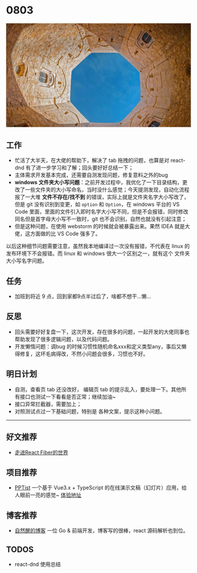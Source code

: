 
# 0803

![](./bg-imgs/0803.jpg)

## 工作

- 忙活了大半天，在大佬的帮助下，解决了 tab 拖拽的问题，也算是对 react-dnd 有了进一步学习和了解；回头要好好总结一下；
- 主体需求开发基本完成，还需要自测发现问题，修复意料之外的bug
- **windows 文件夹大小写问题**：之前开发过程中，我优化了一下目录结构，更改了一些文件夹的大小写命名，当时没什么感觉；今天提测发现，自动化流程报了一大堆 **文件不存在/找不到** 的错误，实际上就是文件夹名字大小写改了，但是 git 没有识别到变更，如 `option` 和 `Option`，在 windows 平台的 VS Code 里面，里面的文件引入即时名字大小写不同，但是不会报错，同时修改同名但是首字母大小写不一致时，git 也不会识别，自然也就没有引起注意；
- 但是这种问题，在使用 webstorm 的时候就会被暴露出来。果然 IDEA 就是大佬，这方面做的比 VS Code 强多了。

以后这种细节问题需要注意，虽然我本地编译过一次没有报错，不代表在 linux 的发布环境下不会报错。而 linux 和 windows 很大一个区别之一，就有这个 文件夹 大小写名字问题。

## 任务

- 加班到将近 9 点，回到家都9点半过后了，啥都不想干...懒...

## 反思

- 回头需要好好复盘一下，这次开发，存在很多的问题，一起开发的大佬同事也帮助发现了很多逻辑问题，以及代码问题。
- 开发懒惰问题：调bug 的时候习惯性随机命名xxx和定义类型any，事后又懒得修复，这坏毛病得改，不然小问题会很多，习惯也不好。

## 明日计划

- 自测，查看页 tab 还没改好， 编辑页 tab 的提示乱入，要处理一下。其他所有接口也测试一下看看是否正常；继续加油~
- 接口异常拦截器，需要加上；
- 对照测试点过一下基础问题，特别是 各种文案，提示这种小问题。

---

## 好文推荐

- [走进React Fiber的世界](https://juejin.cn/post/6943896410987659277)

## 项目推荐

- [PPTist](https://github.com/pipipi-pikachu/PPTist) 一个基于 Vue3.x + TypeScript 的在线演示文稿（幻灯片）应用，给人眼前一亮的感觉~ [体验地址](https://pptist.gitee.io/)

## 博客推荐

- [自然醒的博客](https://blog.shenfq.com/archives) 一位 Go & 前端开发，博客写的很棒，react 源码解析也到位。


## TODOS

- react-dnd 使用总结